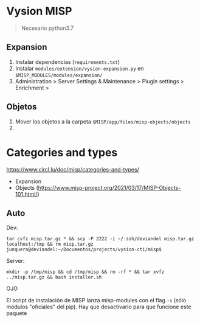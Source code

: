 # Vysion MISP

> Necesario python3.7

## Expansion

1. Instalar dependencias (`requirements.txt`)
2. Instalar `modules/extension/vysion-expansion.py` en `$MISP_MODULES/modules/expansion/`
3. Administration > Server Settings & Maintenance > Plugin settings  > Enrichment > 

## Objetos

1. Mover los objetos a la carpeta `$MISP/app/files/misp-objects/objects`
2. 

# Categories and types

https://www.circl.lu/doc/misp/categories-and-types/

- Expansion
- Objects (https://www.misp-project.org/2021/03/17/MISP-Objects-101.html/)

## Auto

Dev:

```
tar cvfz misp.tar.gz * && scp -P 2222 -i ~/.ssh/deviandel misp.tar.gz localhost:/tmp && rm misp.tar.gz
junquera@deviandel:~/Documentos/projects/vysion-cti/misp$ 
```

Server: 

```
mkdir -p /tmp/misp && cd /tmp/misp && rm -rf * && tar xvfz ../misp.tar.gz && bash installer.sh
```

OJO

El script de instalación de MISP lanza misp-modules con el flag `-s` (sólo módulos "oficiales" del pip). Hay que desactivarlo para que funcione este paquete